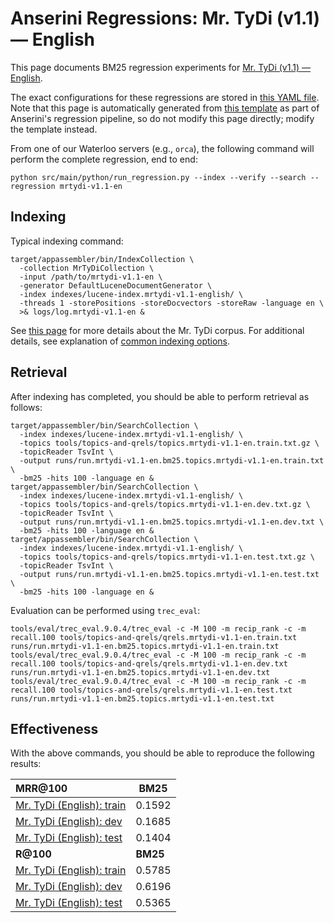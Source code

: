 # Anserini Regressions: Mr. TyDi (v1.1) &mdash; English

This page documents BM25 regression experiments for [Mr. TyDi (v1.1) &mdash; English](https://github.com/castorini/mr.tydi).

The exact configurations for these regressions are stored in [this YAML file](../../src/main/resources/regression/mrtydi-v1.1-en.yaml).
Note that this page is automatically generated from [this template](../../src/main/resources/docgen/templates/mrtydi-v1.1-en.template) as part of Anserini's regression pipeline, so do not modify this page directly; modify the template instead.

From one of our Waterloo servers (e.g., `orca`), the following command will perform the complete regression, end to end:

```
python src/main/python/run_regression.py --index --verify --search --regression mrtydi-v1.1-en
```

## Indexing

Typical indexing command:

```
target/appassembler/bin/IndexCollection \
  -collection MrTyDiCollection \
  -input /path/to/mrtydi-v1.1-en \
  -generator DefaultLuceneDocumentGenerator \
  -index indexes/lucene-index.mrtydi-v1.1-english/ \
  -threads 1 -storePositions -storeDocvectors -storeRaw -language en \
  >& logs/log.mrtydi-v1.1-en &
```

See [this page](https://github.com/castorini/mr.tydi) for more details about the Mr. TyDi corpus.
For additional details, see explanation of [common indexing options](../../docs/common-indexing-options.md).

## Retrieval

After indexing has completed, you should be able to perform retrieval as follows:

```
target/appassembler/bin/SearchCollection \
  -index indexes/lucene-index.mrtydi-v1.1-english/ \
  -topics tools/topics-and-qrels/topics.mrtydi-v1.1-en.train.txt.gz \
  -topicReader TsvInt \
  -output runs/run.mrtydi-v1.1-en.bm25.topics.mrtydi-v1.1-en.train.txt \
  -bm25 -hits 100 -language en &
target/appassembler/bin/SearchCollection \
  -index indexes/lucene-index.mrtydi-v1.1-english/ \
  -topics tools/topics-and-qrels/topics.mrtydi-v1.1-en.dev.txt.gz \
  -topicReader TsvInt \
  -output runs/run.mrtydi-v1.1-en.bm25.topics.mrtydi-v1.1-en.dev.txt \
  -bm25 -hits 100 -language en &
target/appassembler/bin/SearchCollection \
  -index indexes/lucene-index.mrtydi-v1.1-english/ \
  -topics tools/topics-and-qrels/topics.mrtydi-v1.1-en.test.txt.gz \
  -topicReader TsvInt \
  -output runs/run.mrtydi-v1.1-en.bm25.topics.mrtydi-v1.1-en.test.txt \
  -bm25 -hits 100 -language en &
```

Evaluation can be performed using `trec_eval`:

```
tools/eval/trec_eval.9.0.4/trec_eval -c -M 100 -m recip_rank -c -m recall.100 tools/topics-and-qrels/qrels.mrtydi-v1.1-en.train.txt runs/run.mrtydi-v1.1-en.bm25.topics.mrtydi-v1.1-en.train.txt
tools/eval/trec_eval.9.0.4/trec_eval -c -M 100 -m recip_rank -c -m recall.100 tools/topics-and-qrels/qrels.mrtydi-v1.1-en.dev.txt runs/run.mrtydi-v1.1-en.bm25.topics.mrtydi-v1.1-en.dev.txt
tools/eval/trec_eval.9.0.4/trec_eval -c -M 100 -m recip_rank -c -m recall.100 tools/topics-and-qrels/qrels.mrtydi-v1.1-en.test.txt runs/run.mrtydi-v1.1-en.bm25.topics.mrtydi-v1.1-en.test.txt
```

## Effectiveness

With the above commands, you should be able to reproduce the following results:

| **MRR@100**                                                                                                  | **BM25**  |
|:-------------------------------------------------------------------------------------------------------------|-----------|
| [Mr. TyDi (English): train](https://github.com/castorini/mr.tydi)                                            | 0.1592    |
| [Mr. TyDi (English): dev](https://github.com/castorini/mr.tydi)                                              | 0.1685    |
| [Mr. TyDi (English): test](https://github.com/castorini/mr.tydi)                                             | 0.1404    |
| **R@100**                                                                                                    | **BM25**  |
| [Mr. TyDi (English): train](https://github.com/castorini/mr.tydi)                                            | 0.5785    |
| [Mr. TyDi (English): dev](https://github.com/castorini/mr.tydi)                                              | 0.6196    |
| [Mr. TyDi (English): test](https://github.com/castorini/mr.tydi)                                             | 0.5365    |
